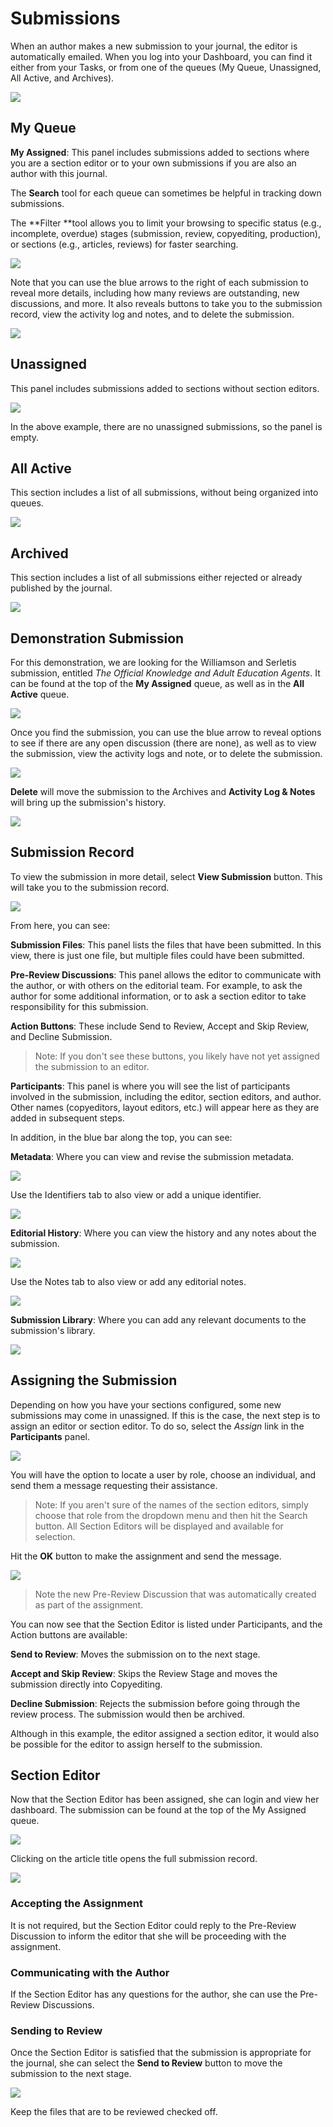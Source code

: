# Submissions

When an author makes a new submission to your journal, the editor is automatically emailed. When you log into your Dashboard, you can find it either from your Tasks, or from one of the queues \(My Queue, Unassigned, All Active, and Archives\).

![](/assets/learning-ojs3.1-ed-dashboard-active.PNG)

## My Queue

**My Assigned**: This panel includes submissions added to sections where you are a section editor or to your own submissions if you are also an author with this journal.

The **Search** tool for each queue can sometimes be helpful in tracking down submissions.

The **Filter **tool allows you to limit your browsing to specific status \(e.g., incomplete, overdue\) stages \(submission, review, copyediting, production\), or sections \(e.g., articles, reviews\) for faster searching.

![](/assets/learning-ojs3.1-ed-dashboard-filter.PNG)

Note that you can use the blue arrows to the right of each submission to reveal more details, including how many reviews are outstanding, new discussions, and more. It also reveals buttons to take you to the submission record, view the activity log and notes, and to delete the submission.

![](/assets/learning-ojs3.1-ed-dashboard-active-details.PNG)

## Unassigned

This panel includes submissions added to sections without section editors.

![](/assets/learning-ojs3.1-ed-dashboard-unassigned.PNG)

In the above example, there are no unassigned submissions, so the panel is empty.

## All Active

This section includes a list of all submissions, without being organized into queues.

![](/assets/learning-ojs3.1-ed-dashboard-all-active.PNG)

## Archived

This section includes a list of all submissions either rejected or already published by the journal.

![](/assets/learning-ojs3.1-ed-dashboard-archive.PNG)

## Demonstration Submission

For this demonstration, we are looking for the Williamson and Serletis submission, entitled _The Official Knowledge and Adult Education Agents_. It can be found at the top of the **My Assigned** queue, as well as in the **All Active** queue.

![](/assets/learning-ojs3.1-ed-dashboard-active.PNG)

Once you find the submission, you can use the blue arrow to reveal options to see if there are any open discussion \(there are none\), as well as to view the submission, view the activity logs and note, or to delete the submission.

![](/assets/learning-ojs3.1-ed-submission-details.PNG)

**Delete** will move the submission to the Archives and **Activity Log & Notes** will bring up the submission's history.

![](/assets/learning-ojs3.1-ed-dashboard-log.PNG)

## Submission Record

To view the submission in more detail, select **View Submission** button. This will take you to the submission record.

![](/assets/learning-ojs3.1-ed-dashboard-record.PNG)

From here, you can see:

**Submission Files**: This panel lists the files that have been submitted. In this view, there is just one file, but multiple files could have been submitted.

**Pre-Review Discussions**: This panel allows the editor to communicate with the author, or with others on the editorial team. For example, to ask the author for some additional information, or to ask a section editor to take responsibility for this submission.

**Action Buttons**: These include Send to Review, Accept and Skip Review, and Decline Submission.

> Note: If you don't see these buttons, you likely have not yet assigned the submission to an editor.

**Participants**: This panel is where you will see the list of participants involved in the submission, including the editor, section editors, and author. Other names \(copyeditors, layout editors, etc.\) will appear here as they are added in subsequent steps.

In addition, in the blue bar along the top, you can see:

**Metadata**: Where you can view and revise the submission metadata.

![](/assets/learning-ojs3.1-ed-dashboard-record-metadata.PNG)

Use the Identifiers tab to also view or add a unique identifier.

![](learning-ojs-3-ed-submissions-identifiers.png)

**Editorial History**: Where you can view the history and any notes about the submission.

![](/assets/learning-ojs3.1-ed-dashboard-log.PNG)

Use the Notes tab to also view or add any editorial notes.

![](learning-ojs-3-ed-submissions-notes.png)

**Submission Library**: Where you can add any relevant documents to the submission's library.

![](learning-ojs-3-ed-submissions-sub-library.png)

## Assigning the Submission

Depending on how you have your sections configured, some new submissions may come in unassigned. If this is the case, the next step is to assign an editor or section editor. To do so, select the _Assign_ link in the **Participants** panel.

![](learning-ojs-3-ed-submissions-add-participant.png)

You will have the option to locate a user by role, choose an individual, and send them a message requesting their assistance.

> Note: If you aren't sure of the names of the section editors, simply choose that role from the dropdown menu and then hit the Search button. All Section Editors will be displayed and available for selection.

Hit the **OK** button to make the assignment and send the message.

![](/assets/learning-ojs3.1-ed-dashboard-record-assign.PNG)

> Note the new Pre-Review Discussion that was automatically created as part of the assignment.

You can now see that the Section Editor is listed under Participants, and the Action buttons are available:

**Send to Review**: Moves the submission on to the next stage.

**Accept and Skip Review**: Skips the Review Stage and moves the submission directly into Copyediting.

**Decline Submission**: Rejects the submission before going through the review process. The submission would then be archived.

Although in this example, the editor assigned a section editor, it would also be possible for the editor to assign herself to the submission.

## Section Editor

Now that the Section Editor has been assigned, she can login and view her dashboard. The submission can be found at the top of the My Assigned queue.

![](/assets/learning-ojs3.1-se-dashboard.PNG)

Clicking on the article title opens the full submission record.

![](/assets/learning-ojs3.1-se-record.PNG)

### Accepting the Assignment

It is not required, but the Section Editor could reply to the Pre-Review Discussion to inform the editor that she will be proceeding with the assignment.

### Communicating with the Author

If the Section Editor has any questions for the author, she can use the Pre-Review Discussions.

### Sending to Review

Once the Section Editor is satisfied that the submission is appropriate for the journal, she can select the **Send to Review** button to move the submission to the next stage.

![](/assets/learning-ojs3.1-se-record-sendReview.PNG)

Keep the files that are to be reviewed checked off.

